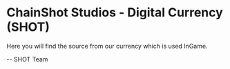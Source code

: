 # ChainShot Studios - Digital Currency (SHOT)

Here you will find the source from our currency which is used InGame.

-- SHOT Team
